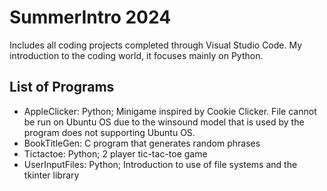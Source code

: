   # SummerIntro 2024
  Includes all coding projects completed through Visual Studio Code.
  My introduction to the coding world, it focuses mainly on Python.

  ## List of Programs
  - AppleClicker: Python; Minigame inspired by Cookie Clicker. File cannot be run on Ubuntu OS due to the winsound model that is used by the program does not supporting Ubuntu OS.
  - BookTitleGen: C program that generates random phrases
  - Tictactoe: Python; 2 player tic-tac-toe game
  - UserInputFiles: Python; Introduction to use of file systems and the tkinter library
